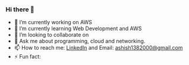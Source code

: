 ### Hi there 👋

- 🔭 I’m currently working on AWS
- 🌱 I’m currently learning Web Development and AWS
- 👯 I’m looking to collaborate on 
- 💬 Ask me about programming, cloud and networking.
- 📫 How to reach me: [LinkedIn](www.linkedin.com/in/ashish-chaurasia-683630175) and  Email: ashish1382000@gmail.com
- ⚡ Fun fact: 
<br>
<html>
<head>
<link rel="stylesheet" href="https://cdn.jsdelivr.net/gh/devicons/devicon@master/devicon.min.css">
</head>
<body>
<i class="devicon-amazonwebservices-plain-wordmark colored"></i>
</body>
</html>